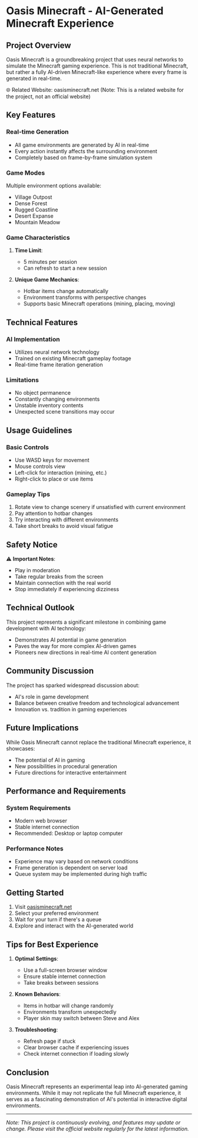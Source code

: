 # Oasis Minecraft - AI-Generated Minecraft Experience



## Project Overview

Oasis Minecraft is a groundbreaking project that uses neural networks to simulate the Minecraft gaming experience. This is not traditional Minecraft, but rather a fully AI-driven Minecraft-like experience where every frame is generated in real-time.

🌐 Related Website: oasisminecraft.net
(Note: This is a related website for the project, not an official website)

## Key Features

### Real-time Generation
- All game environments are generated by AI in real-time
- Every action instantly affects the surrounding environment
- Completely based on frame-by-frame simulation system

### Game Modes
Multiple environment options available:
- Village Outpost
- Dense Forest
- Rugged Coastline
- Desert Expanse
- Mountain Meadow

### Game Characteristics
1. **Time Limit**:
   - 5 minutes per session
   - Can refresh to start a new session

2. **Unique Game Mechanics**:
   - Hotbar items change automatically
   - Environment transforms with perspective changes
   - Supports basic Minecraft operations (mining, placing, moving)

## Technical Features

### AI Implementation
- Utilizes neural network technology
- Trained on existing Minecraft gameplay footage
- Real-time frame iteration generation

### Limitations
- No object permanence
- Constantly changing environments
- Unstable inventory contents
- Unexpected scene transitions may occur

## Usage Guidelines

### Basic Controls
- Use WASD keys for movement
- Mouse controls view
- Left-click for interaction (mining, etc.)
- Right-click to place or use items

### Gameplay Tips
1. Rotate view to change scenery if unsatisfied with current environment
2. Pay attention to hotbar changes
3. Try interacting with different environments
4. Take short breaks to avoid visual fatigue

## Safety Notice

⚠️ **Important Notes**:
- Play in moderation
- Take regular breaks from the screen
- Maintain connection with the real world
- Stop immediately if experiencing dizziness

## Technical Outlook

This project represents a significant milestone in combining game development with AI technology:
- Demonstrates AI potential in game generation
- Paves the way for more complex AI-driven games
- Pioneers new directions in real-time AI content generation

## Community Discussion

The project has sparked widespread discussion about:
- AI's role in game development
- Balance between creative freedom and technological advancement
- Innovation vs. tradition in gaming experiences

## Future Implications

While Oasis Minecraft cannot replace the traditional Minecraft experience, it showcases:
- The potential of AI in gaming
- New possibilities in procedural generation
- Future directions for interactive entertainment

## Performance and Requirements

### System Requirements
- Modern web browser
- Stable internet connection
- Recommended: Desktop or laptop computer

### Performance Notes
- Experience may vary based on network conditions
- Frame generation is dependent on server load
- Queue system may be implemented during high traffic

## Getting Started

1. Visit [oasisminecraft.net](https://oasisminecraft.net/)
2. Select your preferred environment
3. Wait for your turn if there's a queue
4. Explore and interact with the AI-generated world

## Tips for Best Experience

1. **Optimal Settings**:
   - Use a full-screen browser window
   - Ensure stable internet connection
   - Take breaks between sessions

2. **Known Behaviors**:
   - Items in hotbar will change randomly
   - Environments transform unexpectedly
   - Player skin may switch between Steve and Alex

3. **Troubleshooting**:
   - Refresh page if stuck
   - Clear browser cache if experiencing issues
   - Check internet connection if loading slowly

## Conclusion

Oasis Minecraft represents an experimental leap into AI-generated gaming environments. While it may not replicate the full Minecraft experience, it serves as a fascinating demonstration of AI's potential in interactive digital environments.

---

*Note: This project is continuously evolving, and features may update or change. Please visit the official website regularly for the latest information.*
